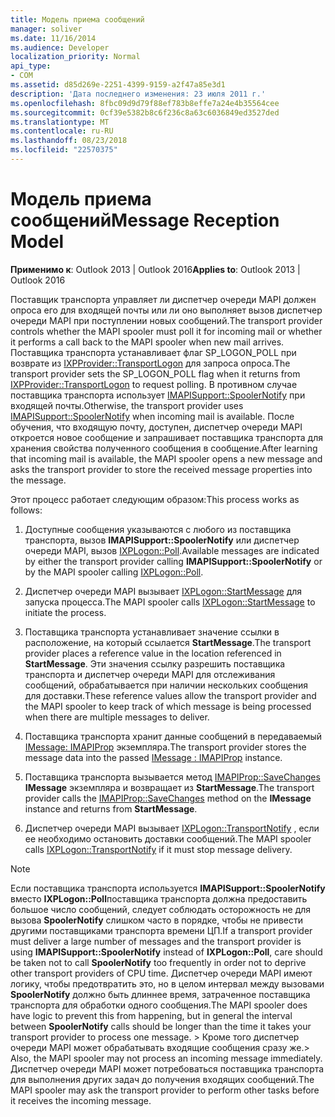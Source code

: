 ```yaml
---
title: Модель приема сообщений
manager: soliver
ms.date: 11/16/2014
ms.audience: Developer
localization_priority: Normal
api_type:
- COM
ms.assetid: d85d269e-2251-4399-9159-a2f47a85e3d1
description: 'Дата последнего изменения: 23 июля 2011 г.'
ms.openlocfilehash: 8fbc09d9d79f88ef783b8effe7a24e4b35564cee
ms.sourcegitcommit: 0cf39e5382b8c6f236c8a63c6036849ed3527ded
ms.translationtype: MT
ms.contentlocale: ru-RU
ms.lasthandoff: 08/23/2018
ms.locfileid: "22570375"
---
```

# <a name="message-reception-model"></a><span data-ttu-id="582e5-103">Модель приема сообщений</span><span class="sxs-lookup"><span data-stu-id="582e5-103">Message Reception Model</span></span>

  
  
<span data-ttu-id="582e5-104">**Применимо к**: Outlook 2013 | Outlook 2016</span><span class="sxs-lookup"><span data-stu-id="582e5-104">**Applies to**: Outlook 2013 | Outlook 2016</span></span> 
  
<span data-ttu-id="582e5-105">Поставщик транспорта управляет ли диспетчер очереди MAPI должен опроса его для входящей почты или ли оно выполняет вызов диспетчер очереди MAPI при поступлении новых сообщений.</span><span class="sxs-lookup"><span data-stu-id="582e5-105">The transport provider controls whether the MAPI spooler must poll it for incoming mail or whether it performs a call back to the MAPI spooler when new mail arrives.</span></span> <span data-ttu-id="582e5-106">Поставщика транспорта устанавливает флаг SP_LOGON_POLL при возврате из [IXPProvider::TransportLogon](ixpprovider-transportlogon.md) для запроса опроса.</span><span class="sxs-lookup"><span data-stu-id="582e5-106">The transport provider sets the SP_LOGON_POLL flag when it returns from [IXPProvider::TransportLogon](ixpprovider-transportlogon.md) to request polling.</span></span> <span data-ttu-id="582e5-107">В противном случае поставщика транспорта использует [IMAPISupport::SpoolerNotify](imapisupport-spoolernotify.md) при входящей почты.</span><span class="sxs-lookup"><span data-stu-id="582e5-107">Otherwise, the transport provider uses [IMAPISupport::SpoolerNotify](imapisupport-spoolernotify.md) when incoming mail is available.</span></span> <span data-ttu-id="582e5-108">После обучения, что входящую почту, доступен, диспетчер очереди MAPI откроется новое сообщение и запрашивает поставщика транспорта для хранения свойства полученного сообщения в сообщение.</span><span class="sxs-lookup"><span data-stu-id="582e5-108">After learning that incoming mail is available, the MAPI spooler opens a new message and asks the transport provider to store the received message properties into the message.</span></span> 
  
<span data-ttu-id="582e5-109">Этот процесс работает следующим образом:</span><span class="sxs-lookup"><span data-stu-id="582e5-109">This process works as follows:</span></span>
  
1. <span data-ttu-id="582e5-110">Доступные сообщения указываются с любого из поставщика транспорта, вызов **IMAPISupport::SpoolerNotify** или диспетчер очереди MAPI, вызов [IXPLogon::Poll](ixplogon-poll.md).</span><span class="sxs-lookup"><span data-stu-id="582e5-110">Available messages are indicated by either the transport provider calling **IMAPISupport::SpoolerNotify** or by the MAPI spooler calling [IXPLogon::Poll](ixplogon-poll.md).</span></span>
    
2. <span data-ttu-id="582e5-111">Диспетчер очереди MAPI вызывает [IXPLogon::StartMessage](ixplogon-startmessage.md) для запуска процесса.</span><span class="sxs-lookup"><span data-stu-id="582e5-111">The MAPI spooler calls [IXPLogon::StartMessage](ixplogon-startmessage.md) to initiate the process.</span></span> 
    
3. <span data-ttu-id="582e5-112">Поставщика транспорта устанавливает значение ссылки в расположение, на который ссылается **StartMessage**.</span><span class="sxs-lookup"><span data-stu-id="582e5-112">The transport provider places a reference value in the location referenced in **StartMessage**.</span></span> <span data-ttu-id="582e5-113">Эти значения ссылку разрешить поставщика транспорта и диспетчер очереди MAPI для отслеживания сообщений, обрабатывается при наличии нескольких сообщения для доставки.</span><span class="sxs-lookup"><span data-stu-id="582e5-113">These reference values allow the transport provider and the MAPI spooler to keep track of which message is being processed when there are multiple messages to deliver.</span></span>
    
4. <span data-ttu-id="582e5-114">Поставщика транспорта хранит данные сообщений в передаваемый [IMessage: IMAPIProp](imessageimapiprop.md) экземпляра.</span><span class="sxs-lookup"><span data-stu-id="582e5-114">The transport provider stores the message data into the passed [IMessage : IMAPIProp](imessageimapiprop.md) instance.</span></span> 
    
5. <span data-ttu-id="582e5-115">Поставщика транспорта вызывается метод [IMAPIProp::SaveChanges](imapiprop-savechanges.md) **IMessage** экземпляра и возвращает из **StartMessage**.</span><span class="sxs-lookup"><span data-stu-id="582e5-115">The transport provider calls the [IMAPIProp::SaveChanges](imapiprop-savechanges.md) method on the **IMessage** instance and returns from **StartMessage**.</span></span>
    
6. <span data-ttu-id="582e5-116">Диспетчер очереди MAPI вызывает [IXPLogon::TransportNotify](ixplogon-transportnotify.md) , если ее необходимо остановить доставки сообщений.</span><span class="sxs-lookup"><span data-stu-id="582e5-116">The MAPI spooler calls [IXPLogon::TransportNotify](ixplogon-transportnotify.md) if it must stop message delivery.</span></span> 
    
> [!NOTE]
> <span data-ttu-id="582e5-117">Если поставщика транспорта используется **IMAPISupport::SpoolerNotify** вместо **IXPLogon::Poll**поставщика транспорта должна предоставить большое число сообщений, следует соблюдать осторожность не для вызова **SpoolerNotify** слишком часто в порядке, чтобы не привести другими поставщиками транспорта времени ЦП.</span><span class="sxs-lookup"><span data-stu-id="582e5-117">If a transport provider must deliver a large number of messages and the transport provider is using **IMAPISupport::SpoolerNotify** instead of **IXPLogon::Poll**, care should be taken not to call **SpoolerNotify** too frequently in order not to deprive other transport providers of CPU time.</span></span> <span data-ttu-id="582e5-118">Диспетчер очереди MAPI имеют логику, чтобы предотвратить это, но в целом интервал между вызовами **SpoolerNotify** должно быть длиннее время, затраченное поставщика транспорта для обработки одного сообщения.</span><span class="sxs-lookup"><span data-stu-id="582e5-118">The MAPI spooler does have logic to prevent this from happening, but in general the interval between **SpoolerNotify** calls should be longer than the time it takes your transport provider to process one message.</span></span> <span data-ttu-id="582e5-119">> Кроме того диспетчер очереди MAPI может обрабатывать входящие сообщения сразу же.</span><span class="sxs-lookup"><span data-stu-id="582e5-119">> Also, the MAPI spooler may not process an incoming message immediately.</span></span> <span data-ttu-id="582e5-120">Диспетчер очереди MAPI может потребоваться поставщика транспорта для выполнения других задач до получения входящих сообщений.</span><span class="sxs-lookup"><span data-stu-id="582e5-120">The MAPI spooler may ask the transport provider to perform other tasks before it receives the incoming message.</span></span> 
  

